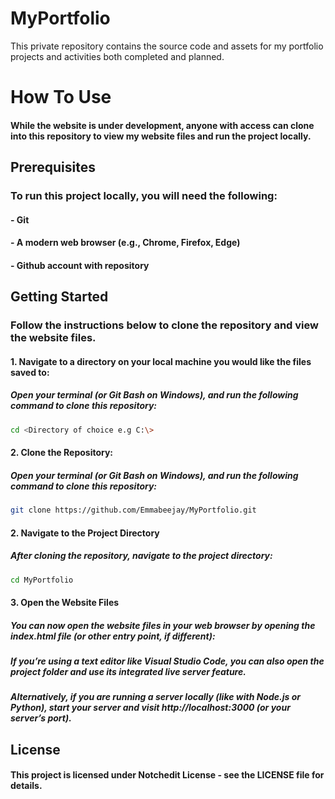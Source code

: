# MyPortfolio
This private repository contains the source code and assets for my portfolio projects and activities both completed and planned.

# How To Use
#### While the website is under development, anyone with access can clone into this repository to view my website files and run the project locally.

## Prerequisites
### To run this project locally, you will need the following:
#### - Git
#### - A modern web browser (e.g., Chrome, Firefox, Edge)
#### - Github account with repository

## Getting Started
### Follow the instructions below to clone the repository and view the website files.
#### 1. Navigate to a directory on your local machine you would like the files saved to:
##### Open your terminal (or Git Bash on Windows), and run the following command to clone this repository:
```bash
cd <Directory of choice e.g C:\>
```
#### 2. Clone the Repository:
##### Open your terminal (or Git Bash on Windows), and run the following command to clone this repository:
```bash
git clone https://github.com/Emmabeejay/MyPortfolio.git
```
#### 2. Navigate to the Project Directory
##### After cloning the repository, navigate to the project directory:
```bash
cd MyPortfolio
```
#### 3. Open the Website Files
##### You can now open the website files in your web browser by opening the index.html file (or other entry point, if different):

##### If you’re using a text editor like Visual Studio Code, you can also open the project folder and use its integrated live server feature.
##### Alternatively, if you are running a server locally (like with Node.js or Python), start your server and visit http://localhost:3000 (or your server’s port).

## License
#### This project is licensed under Notchedit License - see the LICENSE file for details.
